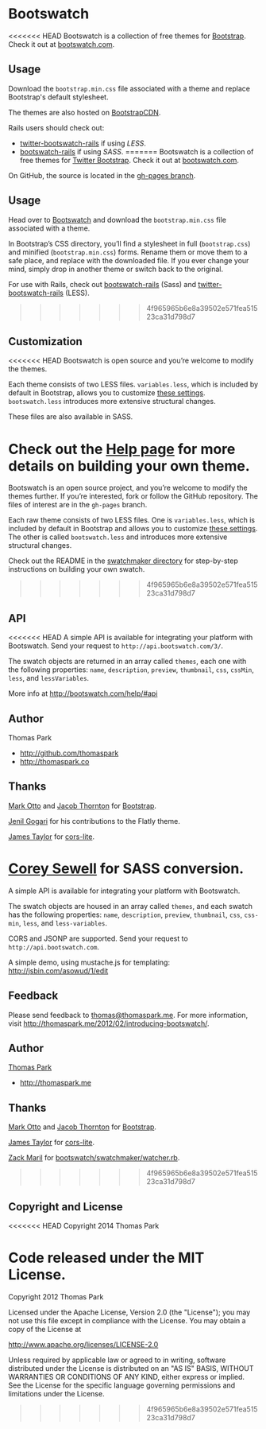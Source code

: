 Bootswatch
==========

<<<<<<< HEAD
Bootswatch is a collection of free themes for [Bootstrap](http://getbootstrap.com/). Check it out at [bootswatch.com](http://bootswatch.com).

Usage
-----
Download the `bootstrap.min.css` file associated with a theme and replace Bootstrap's default stylesheet.

The themes are also hosted on [BootstrapCDN](http://www.bootstrapcdn.com/bootswatch/).

 Rails users should check out:

* [twitter-bootswatch-rails](https://github.com/scottvrosenthal/twitter-bootswatch-rails) if using _LESS_.
* [bootswatch-rails](https://github.com/maxim/bootswatch-rails) if using _SASS_.
=======
Bootswatch is a collection of free themes for [Twitter Bootstrap](http://twitter.github.com/bootstrap/). Check it out at [bootswatch.com](http://bootswatch.com).

On GitHub, the source is located in the [gh-pages branch](https://github.com/thomaspark/bootswatch/tree/gh-pages).

Usage
-----
Head over to [Bootswatch](http://bootswatch.com) and download the `bootstrap.min.css` file associated with a theme.

In Bootstrap’s CSS directory, you’ll find a stylesheet in full (`bootstrap.css`) and minified (`bootstrap.min.css`) forms. Rename them or move them to a safe place, and replace with the downloaded file. If you ever change your mind, simply drop in another theme or switch back to the original.

For use with Rails, check out [bootswatch-rails](https://github.com/maxim/bootswatch-rails) (Sass) and [twitter-bootswatch-rails](https://github.com/scottvrosenthal/twitter-bootswatch-rails) (LESS).
>>>>>>> 4f965965b6e8a39502e571fea51523ca31d798d7


Customization
------
<<<<<<< HEAD
Bootswatch is open source and you’re welcome to modify the themes.

Each theme consists of two LESS files. `variables.less`, which is included by default in Bootstrap, allows you to customize [these settings](http://getbootstrap.com/customize/#less-variables). `bootswatch.less` introduces more extensive structural changes.

These files are also available in SASS.

Check out the [Help page](http://bootswatch.com/help/) for more details on building your own theme.
=======
Bootswatch is an open source project, and you’re welcome to modify the themes further. If you’re interested, fork or follow the GitHub repository. The files of interest are in the `gh-pages` branch.

Each raw theme consists of two LESS files. One is `variables.less`, which is included by default in Bootstrap and allows you to customize [these settings](http://twitter.github.com/bootstrap/customize.html#variables). The other is called `bootswatch.less` and introduces more extensive structural changes.

Check out the README in the [swatchmaker directory](https://github.com/thomaspark/bootswatch/tree/master/swatchmaker) for step-by-step instructions on building your own swatch.
>>>>>>> 4f965965b6e8a39502e571fea51523ca31d798d7

API
-----

<<<<<<< HEAD
A simple API is available for integrating your platform with Bootswatch. Send your request to `http://api.bootswatch.com/3/`.

The swatch objects are returned in an array called `themes`, each one with the following properties:  `name`, `description`, `preview`, `thumbnail`, `css`, `cssMin`, `less`, and `lessVariables`.

More info at http://bootswatch.com/help/#api

Author
------
Thomas Park

+ http://github.com/thomaspark
+ http://thomaspark.co

Thanks
------
[Mark Otto](https://github.com/mdo) and [Jacob Thornton](https://github.com/fat) for [Bootstrap](https://github.com/twbs/bootstrap).

[Jenil Gogari](http://www.jgog.in/) for his contributions to the Flatly theme.

[James Taylor](https://github.com/jostylr) for [cors-lite](https://github.com/jostylr/cors-lite).

[Corey Sewell](https://github.com/cjsewell) for SASS conversion.
=======
A simple API is available for integrating your platform with Bootswatch.

The swatch objects are housed in an array called `themes`, and each swatch has the following properties:  `name`, `description`, `preview`, `thumbnail`, `css`, `css-min`, `less`, and `less-variables`.

CORS and JSONP are supported. Send your request to `http://api.bootswatch.com`.

A simple demo, using mustache.js for templating: http://jsbin.com/asowud/1/edit

Feedback
------
Please send feedback to thomas@thomaspark.me. For more information, visit http://thomaspark.me/2012/02/introducing-bootswatch/.

Author
------
[Thomas Park](http://github.com/thomaspark)

+ http://thomaspark.me

Thanks
------
[Mark Otto](http://github.com/markdotto) and [Jacob Thornton](http://github.com/fat) for [Bootstrap](https://github.com/twitter/bootstrap).

[James Taylor](http://github.com/jostylr) for [cors-lite](https://github.com/jostylr/cors-lite).

[Zack Maril](http://github.com/zmaril) for [bootswatch/swatchmaker/watcher.rb](https://github.com/thomaspark/bootswatch/blob/master/swatchmaker/watcher.rb).
>>>>>>> 4f965965b6e8a39502e571fea51523ca31d798d7


Copyright and License
----
<<<<<<< HEAD
Copyright 2014 Thomas Park

Code released under the MIT License.
=======
Copyright 2012 Thomas Park

Licensed under the Apache License, Version 2.0 (the "License"); you may not use this file except in compliance with the License. You may obtain a copy of the License at

http://www.apache.org/licenses/LICENSE-2.0

Unless required by applicable law or agreed to in writing, software distributed under the License is distributed on an "AS IS" BASIS, WITHOUT WARRANTIES OR CONDITIONS OF ANY KIND, either express or implied. See the License for the specific language governing permissions and limitations under the License.
>>>>>>> 4f965965b6e8a39502e571fea51523ca31d798d7
